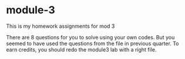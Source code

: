 # module-3
This is my homework assignments for mod 3

There are 8 questions for you to solve using your own codes.
But you seemed to have used the questions from the file in previous quarter.
To earn credits, you should redo the module3 lab with a right file.
